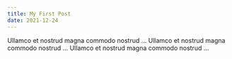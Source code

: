 ```yaml
---
title: My First Post
date: 2021-12-24
---
```


Ullamco et nostrud magna commodo nostrud ...
Ullamco et nostrud magna commodo nostrud ...
Ullamco et nostrud magna commodo nostrud ...

